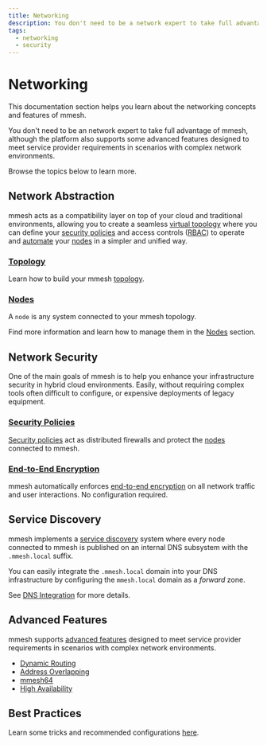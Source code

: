 ```yaml
---
title: Networking
description: You don't need to be a network expert to take full advantage of mmesh. This section will help you learn about the platform networking concepts and features.
tags:
  - networking
  - security
---
```


# Networking

This documentation section helps you learn about the networking concepts and features of mmesh.

You don't need to be an network expert to take full advantage of mmesh, although the platform also supports some advanced features designed to meet service provider requirements in scenarios with complex network environments.

Browse the topics below to learn more.

## Network Abstraction

mmesh acts as a compatibility layer on top of your cloud and traditional environments, allowing you to create a seamless [virtual topology](/docs/platform/networking/topology/) where you can define your [security policies](/docs/platform/networking/network-security/#security-policies) and access controls ([RBAC](/docs/platform/iam/authorization/)) to operate and [automate](/docs/platform/automation/overview/) your [nodes](/docs/platform/networking/nodes/) in a simpler and unified way.

### [Topology](/docs/platform/networking/topology/)

Learn how to build your mmesh [topology](/docs/platform/networking/topology/).

### [Nodes](/docs/platform/networking/nodes/)

A `node` is any system connected to your mmesh topology.

Find more information and learn how to manage them in the [Nodes](/docs/platform/networking/nodes/) section.

## Network Security

One of the main goals of mmesh is to help you enhance your infrastructure security in hybrid cloud environments. Easily, without requiring complex tools often difficult to configure, or expensive deployments of legacy equipment.

### [Security Policies](/docs/platform/networking/network-security/#security-policies)

[Security policies](/docs/platform/networking/network-security/#security-policies) act as distributed firewalls and protect the [nodes](/docs/platform/networking/nodes/) connected to mmesh.

### [End-to-End Encryption](/docs/platform/networking/network-security/#end-to-end-encryption)

mmesh automatically enforces [end-to-end encryption](/docs/platform/networking/network-security/#end-to-end-encryption) on all network traffic and user interactions. No configuration required.

## Service Discovery

mmesh implements a [service discovery](/docs/platform/networking/service-discovery/) system where every node connected to mmesh is published on an internal DNS subsystem with the `.mmesh.local` suffix.

You can easily integrate the `.mmesh.local` domain into your DNS infrastructure by configuring the `mmesh.local` domain as a _forward_ zone.

See [DNS Integration](/docs/platform/networking/service-discovery/#dns-integration) for more details.

## Advanced Features

mmesh supports [advanced features](/docs/platform/networking/advanced-features/) designed to meet service provider requirements in scenarios with complex network environments.

- [Dynamic Routing](/docs/platform/networking/advanced-features/#dynamic-routing)
- [Address Overlapping](/docs/platform/networking/advanced-features/#address-overlapping)
- [mmesh64](/docs/platform/networking/advanced-features/#mmesh64)
- [High Availability](/docs/platform/networking/advanced-features/#high-availability)

## Best Practices

Learn some tricks and recommended configurations [here](/docs/platform/networking/best-practices/).
